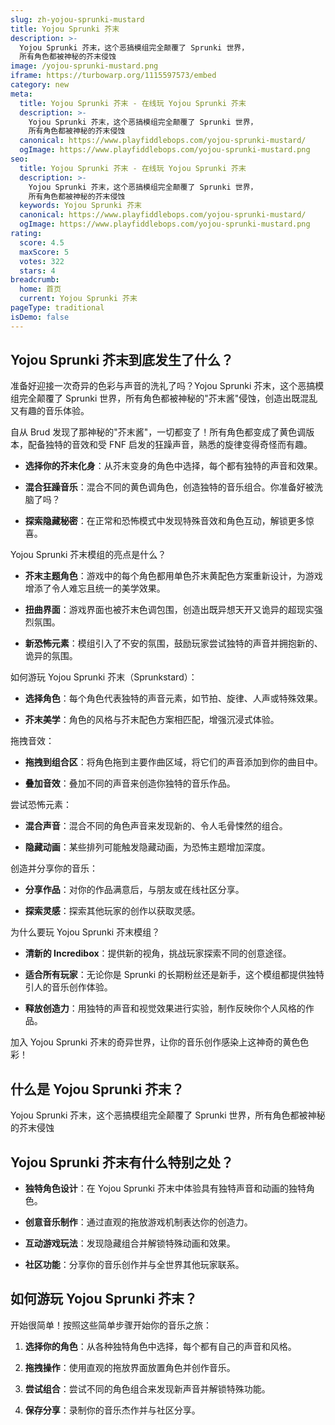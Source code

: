 ```yaml
---
slug: zh-yojou-sprunki-mustard
title: Yojou Sprunki 芥末
description: >-
  Yojou Sprunki 芥末，这个恶搞模组完全颠覆了 Sprunki 世界，
  所有角色都被神秘的芥末侵蚀
image: /yojou-sprunki-mustard.png
iframe: https://turbowarp.org/1115597573/embed
category: new
meta:
  title: Yojou Sprunki 芥末 - 在线玩 Yojou Sprunki 芥末
  description: >-
    Yojou Sprunki 芥末，这个恶搞模组完全颠覆了 Sprunki 世界，
    所有角色都被神秘的芥末侵蚀
  canonical: https://www.playfiddlebops.com/yojou-sprunki-mustard/
  ogImage: https://www.playfiddlebops.com/yojou-sprunki-mustard.png
seo:
  title: Yojou Sprunki 芥末 - 在线玩 Yojou Sprunki 芥末
  description: >-
    Yojou Sprunki 芥末，这个恶搞模组完全颠覆了 Sprunki 世界，
    所有角色都被神秘的芥末侵蚀
  keywords: Yojou Sprunki 芥末
  canonical: https://www.playfiddlebops.com/yojou-sprunki-mustard/
  ogImage: https://www.playfiddlebops.com/yojou-sprunki-mustard.png
rating:
  score: 4.5
  maxScore: 5
  votes: 322
  stars: 4
breadcrumb:
  home: 首页
  current: Yojou Sprunki 芥末
pageType: traditional
isDemo: false
---
```


## Yojou Sprunki 芥末到底发生了什么？

准备好迎接一次奇异的色彩与声音的洗礼了吗？Yojou Sprunki 芥末，这个恶搞模组完全颠覆了 Sprunki 世界，所有角色都被神秘的"芥末酱"侵蚀，创造出既混乱又有趣的音乐体验。

自从 Brud 发现了那神秘的"芥末酱"，一切都变了！所有角色都变成了黄色调版本，配备独特的音效和受 FNF 启发的狂躁声音，熟悉的旋律变得奇怪而有趣。

- **选择你的芥末化身**：从芥末变身的角色中选择，每个都有独特的声音和效果。

- **混合狂躁音乐**：混合不同的黄色调角色，创造独特的音乐组合。你准备好被洗脑了吗？

- **探索隐藏秘密**：在正常和恐怖模式中发现特殊音效和角色互动，解锁更多惊喜。

Yojou Sprunki 芥末模组的亮点是什么？

- **芥末主题角色**：游戏中的每个角色都用单色芥末黄配色方案重新设计，为游戏增添了令人难忘且统一的美学效果。

- **扭曲界面**：游戏界面也被芥末色调包围，创造出既异想天开又诡异的超现实强烈氛围。

- **新恐怖元素**：模组引入了不安的氛围，鼓励玩家尝试独特的声音并拥抱新的、诡异的氛围。

如何游玩 Yojou Sprunki 芥末（Sprunkstard）：

- **选择角色**：每个角色代表独特的声音元素，如节拍、旋律、人声或特殊效果。

- **芥末美学**：角色的风格与芥末配色方案相匹配，增强沉浸式体验。

拖拽音效：

- **拖拽到组合区**：将角色拖到主要作曲区域，将它们的声音添加到你的曲目中。

- **叠加音效**：叠加不同的声音来创造你独特的音乐作品。

尝试恐怖元素：

- **混合声音**：混合不同的角色声音来发现新的、令人毛骨悚然的组合。

- **隐藏动画**：某些排列可能触发隐藏动画，为恐怖主题增加深度。

创造并分享你的音乐：

- **分享作品**：对你的作品满意后，与朋友或在线社区分享。

- **探索灵感**：探索其他玩家的创作以获取灵感。

为什么要玩 Yojou Sprunki 芥末模组？

- **清新的 Incredibox**：提供新的视角，挑战玩家探索不同的创意途径。

- **适合所有玩家**：无论你是 Sprunki 的长期粉丝还是新手，这个模组都提供独特引人的音乐创作体验。

- **释放创造力**：用独特的声音和视觉效果进行实验，制作反映你个人风格的作品。

加入 Yojou Sprunki 芥末的奇异世界，让你的音乐创作感染上这神奇的黄色色彩！

## 什么是 Yojou Sprunki 芥末？

Yojou Sprunki 芥末，这个恶搞模组完全颠覆了 Sprunki 世界，所有角色都被神秘的芥末侵蚀

## Yojou Sprunki 芥末有什么特别之处？

- **独特角色设计**：在 Yojou Sprunki 芥末中体验具有独特声音和动画的独特角色。

- **创意音乐制作**：通过直观的拖放游戏机制表达你的创造力。

- **互动游戏玩法**：发现隐藏组合并解锁特殊动画和效果。

- **社区功能**：分享你的音乐创作并与全世界其他玩家联系。

## 如何游玩 Yojou Sprunki 芥末？

开始很简单！按照这些简单步骤开始你的音乐之旅：

1. **选择你的角色**：从各种独特角色中选择，每个都有自己的声音和风格。

1. **拖拽操作**：使用直观的拖放界面放置角色并创作音乐。

1. **尝试组合**：尝试不同的角色组合来发现新声音并解锁特殊功能。

1. **保存分享**：录制你的音乐杰作并与社区分享。